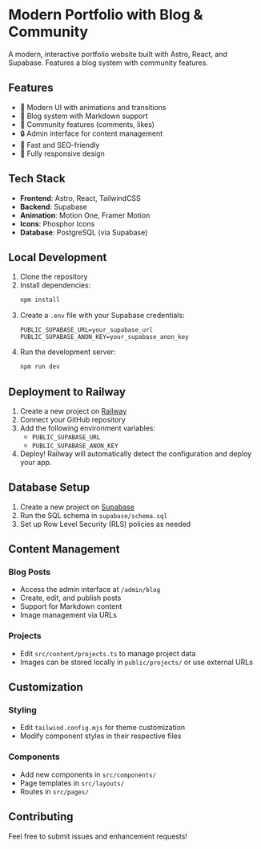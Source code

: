 # Modern Portfolio with Blog & Community

A modern, interactive portfolio website built with Astro, React, and Supabase. Features a blog system with community features.

## Features

- 🎨 Modern UI with animations and transitions
- 📝 Blog system with Markdown support
- 💬 Community features (comments, likes)
- 🔒 Admin interface for content management
- 🚀 Fast and SEO-friendly
- 📱 Fully responsive design

## Tech Stack

- **Frontend**: Astro, React, TailwindCSS
- **Backend**: Supabase
- **Animation**: Motion One, Framer Motion
- **Icons**: Phosphor Icons
- **Database**: PostgreSQL (via Supabase)

## Local Development

1. Clone the repository
2. Install dependencies:
   ```bash
   npm install
   ```
3. Create a `.env` file with your Supabase credentials:
   ```env
   PUBLIC_SUPABASE_URL=your_supabase_url
   PUBLIC_SUPABASE_ANON_KEY=your_supabase_anon_key
   ```
4. Run the development server:
   ```bash
   npm run dev
   ```

## Deployment to Railway

1. Create a new project on [Railway](https://railway.app)
2. Connect your GitHub repository
3. Add the following environment variables:
   - `PUBLIC_SUPABASE_URL`
   - `PUBLIC_SUPABASE_ANON_KEY`
4. Deploy! Railway will automatically detect the configuration and deploy your app.

## Database Setup

1. Create a new project on [Supabase](https://supabase.com)
2. Run the SQL schema in `supabase/schema.sql`
3. Set up Row Level Security (RLS) policies as needed

## Content Management

### Blog Posts
- Access the admin interface at `/admin/blog`
- Create, edit, and publish posts
- Support for Markdown content
- Image management via URLs

### Projects
- Edit `src/content/projects.ts` to manage project data
- Images can be stored locally in `public/projects/` or use external URLs

## Customization

### Styling
- Edit `tailwind.config.mjs` for theme customization
- Modify component styles in their respective files

### Components
- Add new components in `src/components/`
- Page templates in `src/layouts/`
- Routes in `src/pages/`

## Contributing

Feel free to submit issues and enhancement requests!
